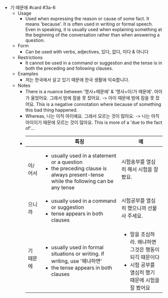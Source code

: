- 기 때문에 #card #3a-6
	- Usage
		- Used when expressing the reason or cause of some fact. It means 'because'.
		  It is often used in writing or formal speech. Even in speaking, it is usually used when explaining something at the beginning of the conversation rather than when answering a question.
	- Form
		- Can be used with verbs, adjectives, 있다, 없다, 이다 & 아니다
	- Restrictions
		- It cannot be used in a command or suggestion and the tense is in both the preceding and following clauses.
	- Examples
		- 저는 한국에서 살고 있기 때문에 한국 생활에 익숙합니다.
	- Notes
		- There is a nuance between '명사+때문에' & '명사+이/가 때문에'.
		  아이가 울었어요. 그래서 밤에 잠을 못 잤어요. -> 아이 때문에 밤에 잠을 못 잤어요.
		  This is a negative connotation where because of something this bad thing happened.
		- Whereas,
		  나는 아직 아이예요. 그래서 모르는 것이 많아요. -> 나는 아직 아이이기 때문에 모르는 것이 많아요.
		  This is more of a 'due to the fact of'...
		- ||특징|예|
		  |---|---|---|
		  |아/어서| <ul><li> usually used in a statement or a question </li><li>the preceding clause is always present-tense while the following can be any tense</li></ul> | 시험송부를 열심히 해서 시험을 잘 봤요.|
		  |으니까| <ul><li>usually used in a command or suggestion</li><li>tense appears in both clauses</li></ul> | 시험공부를 열심히 했으니까 선물 사 주세요. |
		  |기 때문에|<ul><li>usually used in formal situations or writing. if writing, use '왜냐하면'</li><li>the tense appears in both clauses</li></ul>| <ul><li>말을 조심하라. 왜냐하면 그것은 행동이 되긱 때문이다</li><li>시험 공부를 열심히 했기 때문에 시험을 잘 봤어요</li></ul> |